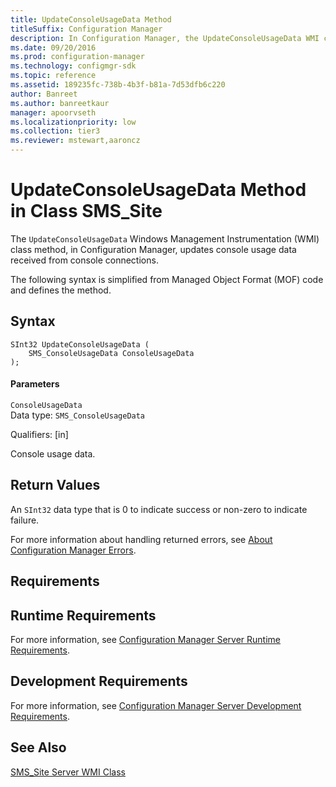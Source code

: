 ```yaml
---
title: UpdateConsoleUsageData Method
titleSuffix: Configuration Manager
description: In Configuration Manager, the UpdateConsoleUsageData WMI class method updates console usage data received from console connections.
ms.date: 09/20/2016
ms.prod: configuration-manager
ms.technology: configmgr-sdk
ms.topic: reference
ms.assetid: 189235fc-738b-4b3f-b81a-7d53dfb6c220
author: Banreet
ms.author: banreetkaur
manager: apoorvseth
ms.localizationpriority: low
ms.collection: tier3
ms.reviewer: mstewart,aaroncz 
---
```

# UpdateConsoleUsageData Method in Class SMS_Site
The `UpdateConsoleUsageData` Windows Management Instrumentation (WMI) class method, in Configuration Manager, updates console usage data received from console connections.  

 The following syntax is simplified from Managed Object Format (MOF) code and defines the method.  

## Syntax  

```  
SInt32 UpdateConsoleUsageData (  
    SMS_ConsoleUsageData ConsoleUsageData  
);  

```  

#### Parameters  
 `ConsoleUsageData`  
 Data type: `SMS_ConsoleUsageData`  

 Qualifiers: [in]  

 Console usage data.  

## Return Values  
 An `SInt32` data type that is 0 to indicate success or non-zero to indicate failure.  

 For more information about handling returned errors, see [About Configuration Manager Errors](../../../../../develop/core/understand/about-configuration-manager-errors.md).  

## Requirements  

## Runtime Requirements  
 For more information, see [Configuration Manager Server Runtime Requirements](../../../../../develop/core/reqs/server-runtime-requirements.md).  

## Development Requirements  
 For more information, see [Configuration Manager Server Development Requirements](../../../../../develop/core/reqs/server-development-requirements.md).  

## See Also  
 [SMS_Site Server WMI Class](../../../../../develop/reference/core/servers/configure/sms_site-server-wmi-class.md)
